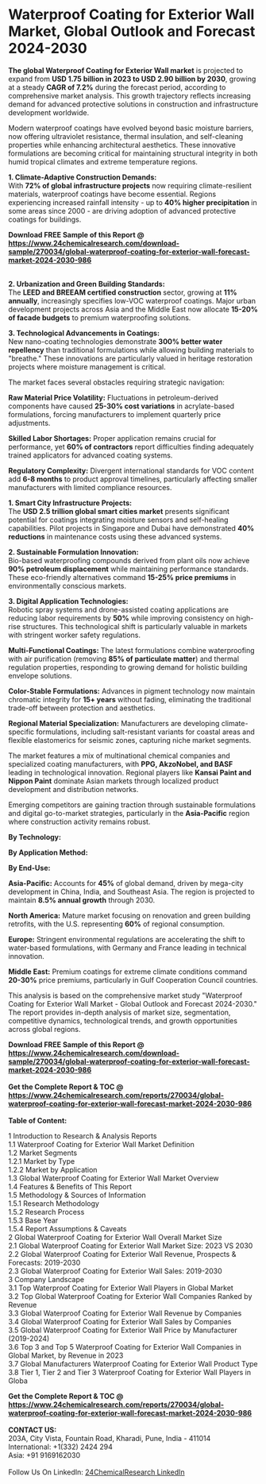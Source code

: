 <h1>Waterproof Coating for Exterior Wall Market, Global Outlook and Forecast 2024-2030</h1><p><strong>The global Waterproof Coating for Exterior Wall market</strong> is projected to expand from <strong>USD 1.75 billion in 2023 to USD 2.90 billion by 2030</strong>, growing at a steady <strong>CAGR of 7.2%</strong> during the forecast period, according to comprehensive market analysis. This growth trajectory reflects increasing demand for advanced protective solutions in construction and infrastructure development worldwide.</p><p>Modern waterproof coatings have evolved beyond basic moisture barriers, now offering ultraviolet resistance, thermal insulation, and self-cleaning properties while enhancing architectural aesthetics. These innovative formulations are becoming critical for maintaining structural integrity in both humid tropical climates and extreme temperature regions.</p><p><strong>1. Climate-Adaptive Construction Demands:</strong><br>
With <strong>72% of global infrastructure projects</strong> now requiring climate-resilient materials, waterproof coatings have become essential. Regions experiencing increased rainfall intensity - up to <strong>40% higher precipitation</strong> in some areas since 2000 - are driving adoption of advanced protective coatings for buildings.</p><div><b>Download FREE Sample of this Report @ 
            <a href="https://www.24chemicalresearch.com/download-sample/270034/global-waterproof-coating-for-exterior-wall-forecast-market-2024-2030-986">
            https://www.24chemicalresearch.com/download-sample/270034/global-waterproof-coating-for-exterior-wall-forecast-market-2024-2030-986</a></b></div><br><p><strong>2. Urbanization and Green Building Standards:</strong><br>
The <strong>LEED and BREEAM certified construction</strong> sector, growing at <strong>11% annually</strong>, increasingly specifies low-VOC waterproof coatings. Major urban development projects across Asia and the Middle East now allocate <strong>15-20% of facade budgets</strong> to premium waterproofing solutions.</p><p><strong>3. Technological Advancements in Coatings:</strong><br>
New nano-coating technologies demonstrate <strong>300% better water repellency</strong> than traditional formulations while allowing building materials to "breathe." These innovations are particularly valued in heritage restoration projects where moisture management is critical.</p><p>The market faces several obstacles requiring strategic navigation:</p><p><strong>Raw Material Price Volatility:</strong> Fluctuations in petroleum-derived components have caused <strong>25-30% cost variations</strong> in acrylate-based formulations, forcing manufacturers to implement quarterly price adjustments.</p><p><strong>Skilled Labor Shortages:</strong> Proper application remains crucial for performance, yet <strong>60% of contractors</strong> report difficulties finding adequately trained applicators for advanced coating systems.</p><p><strong>Regulatory Complexity:</strong> Divergent international standards for VOC content add <strong>6-8 months</strong> to product approval timelines, particularly affecting smaller manufacturers with limited compliance resources.</p><p><strong>1. Smart City Infrastructure Projects:</strong><br>
The <strong>USD 2.5 trillion global smart cities market</strong> presents significant potential for coatings integrating moisture sensors and self-healing capabilities. Pilot projects in Singapore and Dubai have demonstrated <strong>40% reductions</strong> in maintenance costs using these advanced systems.</p><p><strong>2. Sustainable Formulation Innovation:</strong><br>
Bio-based waterproofing compounds derived from plant oils now achieve <strong>90% petroleum displacement</strong> while maintaining performance standards. These eco-friendly alternatives command <strong>15-25% price premiums</strong> in environmentally conscious markets.</p><p><strong>3. Digital Application Technologies:</strong><br>
Robotic spray systems and drone-assisted coating applications are reducing labor requirements by <strong>50%</strong> while improving consistency on high-rise structures. This technological shift is particularly valuable in markets with stringent worker safety regulations.</p><p><strong>Multi-Functional Coatings:</strong> The latest formulations combine waterproofing with air purification (removing <strong>85% of particulate matter</strong>) and thermal regulation properties, responding to growing demand for holistic building envelope solutions.</p><p><strong>Color-Stable Formulations:</strong> Advances in pigment technology now maintain chromatic integrity for <strong>15+ years</strong> without fading, eliminating the traditional trade-off between protection and aesthetics.</p><p><strong>Regional Material Specialization:</strong> Manufacturers are developing climate-specific formulations, including salt-resistant variants for coastal areas and flexible elastomerics for seismic zones, capturing niche market segments.</p><p>The market features a mix of multinational chemical companies and specialized coating manufacturers, with <strong>PPG, AkzoNobel, and BASF</strong> leading in technological innovation. Regional players like <strong>Kansai Paint and Nippon Paint</strong> dominate Asian markets through localized product development and distribution networks.</p><p>Emerging competitors are gaining traction through sustainable formulations and digital go-to-market strategies, particularly in the <strong>Asia-Pacific</strong> region where construction activity remains robust.</p><p><strong>By Technology:</strong></p><p><strong>By Application Method:</strong></p><p><strong>By End-Use:</strong></p><p><strong>Asia-Pacific:</strong> Accounts for <strong>45%</strong> of global demand, driven by mega-city development in China, India, and Southeast Asia. The region is projected to maintain <strong>8.5% annual growth</strong> through 2030.</p><p><strong>North America:</strong> Mature market focusing on renovation and green building retrofits, with the U.S. representing <strong>60%</strong> of regional consumption.</p><p><strong>Europe:</strong> Stringent environmental regulations are accelerating the shift to water-based formulations, with Germany and France leading in technical innovation.</p><p><strong>Middle East:</strong> Premium coatings for extreme climate conditions command <strong>20-30%</strong> price premiums, particularly in Gulf Cooperation Council countries.</p><p>This analysis is based on the comprehensive market study "Waterproof Coating for Exterior Wall Market - Global Outlook and Forecast 2024-2030." The report provides in-depth analysis of market size, segmentation, competitive dynamics, technological trends, and growth opportunities across global regions.</p><div><b>Download FREE Sample of this Report @ 
            <a href="https://www.24chemicalresearch.com/download-sample/270034/global-waterproof-coating-for-exterior-wall-forecast-market-2024-2030-986">
            https://www.24chemicalresearch.com/download-sample/270034/global-waterproof-coating-for-exterior-wall-forecast-market-2024-2030-986</a></b></div><br><div><b>Get the Complete Report & TOC @ 
            <a href="https://www.24chemicalresearch.com/reports/270034/global-waterproof-coating-for-exterior-wall-forecast-market-2024-2030-986">
            https://www.24chemicalresearch.com/reports/270034/global-waterproof-coating-for-exterior-wall-forecast-market-2024-2030-986</a></b></div><br>
            <b>Table of Content:</b><p>1 Introduction to Research & Analysis Reports<br />
    1.1 Waterproof Coating for Exterior Wall Market Definition<br />
    1.2 Market Segments<br />
        1.2.1 Market by Type<br />
        1.2.2 Market by Application<br />
    1.3 Global Waterproof Coating for Exterior Wall Market Overview<br />
    1.4 Features & Benefits of This Report<br />
    1.5 Methodology & Sources of Information<br />
        1.5.1 Research Methodology<br />
        1.5.2 Research Process<br />
        1.5.3 Base Year<br />
        1.5.4 Report Assumptions & Caveats<br />
2 Global Waterproof Coating for Exterior Wall Overall Market Size<br />
    2.1 Global Waterproof Coating for Exterior Wall Market Size: 2023 VS 2030<br />
    2.2 Global Waterproof Coating for Exterior Wall Revenue, Prospects & Forecasts: 2019-2030<br />
    2.3 Global Waterproof Coating for Exterior Wall Sales: 2019-2030<br />
3 Company Landscape<br />
    3.1 Top Waterproof Coating for Exterior Wall Players in Global Market<br />
    3.2 Top Global Waterproof Coating for Exterior Wall Companies Ranked by Revenue<br />
    3.3 Global Waterproof Coating for Exterior Wall Revenue by Companies<br />
    3.4 Global Waterproof Coating for Exterior Wall Sales by Companies<br />
    3.5 Global Waterproof Coating for Exterior Wall Price by Manufacturer (2019-2024)<br />
    3.6 Top 3 and Top 5 Waterproof Coating for Exterior Wall Companies in Global Market, by Revenue in 2023<br />
    3.7 Global Manufacturers Waterproof Coating for Exterior Wall Product Type<br />
    3.8 Tier 1, Tier 2 and Tier 3 Waterproof Coating for Exterior Wall Players in Globa</p><div><b>Get the Complete Report & TOC @ 
            <a href="https://www.24chemicalresearch.com/reports/270034/global-waterproof-coating-for-exterior-wall-forecast-market-2024-2030-986">
            https://www.24chemicalresearch.com/reports/270034/global-waterproof-coating-for-exterior-wall-forecast-market-2024-2030-986</a></b></div><br><b>CONTACT US:</b><br>
            203A, City Vista, Fountain Road, Kharadi, Pune, India - 411014<br>
            International: +1(332) 2424 294<br>
            Asia: +91 9169162030 <br><br>
            Follow Us On LinkedIn: <a href="https://www.linkedin.com/company/24chemicalresearch/">24ChemicalResearch LinkedIn</a>